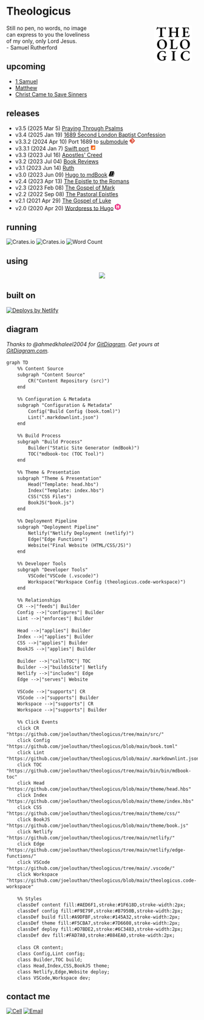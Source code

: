 # Theologicus
<img style="float:right; border-radius: 4px; margin-right: 15px; margin-bottom: 10px" src="src/logo-theologicus.png" width="100" align="right">Still no pen, no words, no image  
can express to you the loveliness  
of my only, only Lord Jesus.  
\- Samuel Rutherford

## upcoming

- [1 Samuel](https://theologic.us/samuel-1/index.html)
- [Matthew](https://theologic.us/matthew/index.md)
- [Christ Came to Save Sinners](https://theologic.us/doctrine-christ-saves/index.html)

## releases

- v3.5 (2025 Mar 5) [Praying Through Psalms](https://theologic.us/psalms/)
- v3.4 (2025 Jan 19) [1689 Second London Baptist Confession](https://theologic.us/confession-1689/index.md)
- v3.3.2 (2024 Apr 10) Port 1689 to [submodule](https://github.com/joelouthan/theologicus-1689) <img src="icon-git.png" alt="Icon - Git" width="15">
- v3.3.1 (2024 Jan 7) [Swift port](https://github.com/joelouthan/com.theologicus) <img src="icon-swift.png" alt="Icon - Swiftui" width="15">
- v3.3 (2023 Jul 16) [Apostles' Creed](https://theologic.us/creed-apostles/index.md)
- v3.2 (2023 Jul 04) [Book Reviews](https://theologic.us/reviews/index.md)
- v3.1 (2023 Jun 14) [Ruth](https://theologic.us/ruth/index.md)
- v3.0 (2023 Jun 09) [Hugo to mdBook](https://theologic.us) <img style="background: #ffffff" src="icon-mdbook.jpg" alt="Icon - mdbook - command line tool for creating books written in Markdown--written in Rust" width="15">
- v2.4 (2023 Apr 13) [The Epistle to the Romans](https://theologic.us/romans/index.md)
- v2.3 (2023 Feb 08) [The Gospel of Mark](https://theologic.us/mark/index.md)
- v2.2 (2022 Sep 08) [The Pastoral Epistles](https://theologic.us/pastorals/index.md)
- v2.1 (2021 Apr 29) [The Gospel of Luke](https://theologic.us/luke/index.md)
- v2.0 (2020 Apr 20) [Wordpress to Hugo](https://github.com/joelouthan/theologic.us) <img src="icon-hugo.png" alt="Icon - Hugo Static Site Generator" width="15">

## running

![Crates.io](https://img.shields.io/crates/v/mdbook)
![Crates.io](https://img.shields.io/crates/v/mdbook-toc)
![Word Count](https://img.shields.io/badge/Word%20Count-556247-brightgreen)


## using

<p align="center">
  <a href="https://theologic.us/author">
    <img
      src="https://go-skill-icons.vercel.app/api/icons?i=terminal,vscode,vim,md,regex,xcode,swift,css,html,githubcopilot,rust,mdbook,ansible,bash,git,github,netlify,linux&titles=true&theme=light&perline=9"
    />
  </a>
</p>

## built on

<a href="https://www.netlify.com"><img src="https://www.netlify.com/v3/img/components/netlify-color-accent.svg" alt="Deploys by Netlify" /></a>

## diagram

*Thanks to @ahmedkhaleel2004 for [GitDiagram](https://github.com/ahmedkhaleel2004/gitdiagram). Get yours at [GitDiagram.com](https://gitdiagram.com/).*

```mermaid
graph TD
    %% Content Source
    subgraph "Content Source"
        CR("Content Repository (src)")
    end

    %% Configuration & Metadata
    subgraph "Configuration & Metadata"
        Config("Build Config (book.toml)")
        Lint(".markdownlint.json")
    end

    %% Build Process
    subgraph "Build Process"
        Builder("Static Site Generator (mdBook)")
        TOC("mdbook-toc (TOC Tool)")
    end

    %% Theme & Presentation
    subgraph "Theme & Presentation"
        Head("Template: head.hbs")
        Index("Template: index.hbs")
        CSS("CSS Files")
        BookJS("book.js")
    end

    %% Deployment Pipeline
    subgraph "Deployment Pipeline"
        Netlify("Netlify Deployment (netlify)")
        Edge("Edge Functions")
        Website("Final Website (HTML/CSS/JS)")
    end

    %% Developer Tools
    subgraph "Developer Tools"
        VSCode("VSCode (.vscode)")
        Workspace("Workspace Config (theologicus.code-workspace)")
    end

    %% Relationships
    CR -->|"feeds"| Builder
    Config -->|"configures"| Builder
    Lint -->|"enforces"| Builder

    Head -->|"applies"| Builder
    Index -->|"applies"| Builder
    CSS -->|"applies"| Builder
    BookJS -->|"applies"| Builder

    Builder -->|"callsTOC"| TOC
    Builder -->|"buildsSite"| Netlify
    Netlify -->|"includes"| Edge
    Edge -->|"serves"| Website

    VSCode -->|"supports"| CR
    VSCode -->|"supports"| Builder
    Workspace -->|"supports"| CR
    Workspace -->|"supports"| Builder

    %% Click Events
    click CR "https://github.com/joelouthan/theologicus/tree/main/src/"
    click Config "https://github.com/joelouthan/theologicus/blob/main/book.toml"
    click Lint "https://github.com/joelouthan/theologicus/blob/main/.markdownlint.json"
    click TOC "https://github.com/joelouthan/theologicus/tree/main/bin/bin/mdbook-toc"
    click Head "https://github.com/joelouthan/theologicus/blob/main/theme/head.hbs"
    click Index "https://github.com/joelouthan/theologicus/blob/main/theme/index.hbs"
    click CSS "https://github.com/joelouthan/theologicus/tree/main/theme/css/"
    click BookJS "https://github.com/joelouthan/theologicus/blob/main/theme/book.js"
    click Netlify "https://github.com/joelouthan/theologicus/tree/main/netlify/"
    click Edge "https://github.com/joelouthan/theologicus/tree/main/netlify/edge-functions/"
    click VSCode "https://github.com/joelouthan/theologicus/tree/main/.vscode/"
    click Workspace "https://github.com/joelouthan/theologicus/blob/main/theologicus.code-workspace"

    %% Styles
    classDef content fill:#AED6F1,stroke:#1F618D,stroke-width:2px;
    classDef config fill:#F9E79F,stroke:#B7950B,stroke-width:2px;
    classDef build fill:#A9DFBF,stroke:#145A32,stroke-width:2px;
    classDef theme fill:#F5CBA7,stroke:#7D6608,stroke-width:2px;
    classDef deploy fill:#D7BDE2,stroke:#6C3483,stroke-width:2px;
    classDef dev fill:#FAD7A0,stroke:#884EA0,stroke-width:2px;
    
    class CR content;
    class Config,Lint config;
    class Builder,TOC build;
    class Head,Index,CSS,BookJS theme;
    class Netlify,Edge,Website deploy;
    class VSCode,Workspace dev;
```

## contact me

[![Cell](https://img.shields.io/badge/SMS-joseph-437790?style=flat-square&logo=Apple)](sms:8177071486)
[![Email](https://img.shields.io/badge/Email-joseph-success?style=flat-square&logo=Minutemailer)](mailto:joe@theologic.us)
